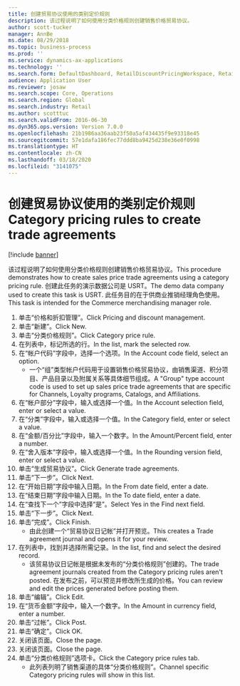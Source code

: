 ```yaml
---
title: 创建贸易协议使用的类别定价规则
description: 该过程说明了如何使用分类价格规则创建销售价格贸易协议。
author: scott-tucker
manager: AnnBe
ms.date: 08/29/2018
ms.topic: business-process
ms.prod: ''
ms.service: dynamics-ax-applications
ms.technology: ''
ms.search.form: DefaultDashboard, RetailDiscountPricingWorkspace, RetailPricingDiscountCategoryPriceRule, RetailCategoryPriceRule, EcoResCategorySingleLookup, RetailCategoryPriceWizard, PriceDiscAdm, PriceDiscAdmTable
audience: Application User
ms.reviewer: josaw
ms.search.scope: Core, Operations
ms.search.region: Global
ms.search.industry: Retail
ms.author: scotttuc
ms.search.validFrom: 2016-06-30
ms.dyn365.ops.version: Version 7.0.0
ms.openlocfilehash: 21b1986aa36aab23f50a5af434435f9e93318e45
ms.sourcegitcommit: 57e1dafa186fec77ddd8ba9425d238e36e0f0998
ms.translationtype: HT
ms.contentlocale: zh-CN
ms.lasthandoff: 03/18/2020
ms.locfileid: "3141075"
---
```

# <a name="category-pricing-rules-to-create-trade-agreements"></a><span data-ttu-id="9614f-103">创建贸易协议使用的类别定价规则</span><span class="sxs-lookup"><span data-stu-id="9614f-103">Category pricing rules to create trade agreements</span></span>

[!include [banner](../includes/banner.md)]

<span data-ttu-id="9614f-104">该过程说明了如何使用分类价格规则创建销售价格贸易协议。</span><span class="sxs-lookup"><span data-stu-id="9614f-104">This procedure demonstrates how to create sales price trade agreements using a category pricing rule.</span></span> <span data-ttu-id="9614f-105">创建此任务的演示数据公司是 USRT。</span><span class="sxs-lookup"><span data-stu-id="9614f-105">The demo data company used to create this task is USRT.</span></span> <span data-ttu-id="9614f-106">此任务目的在于供商业推销经理角色使用。</span><span class="sxs-lookup"><span data-stu-id="9614f-106">This task is intended for the Commerce merchandising manager role.</span></span>

1. <span data-ttu-id="9614f-107">单击“价格和折扣管理”。</span><span class="sxs-lookup"><span data-stu-id="9614f-107">Click Pricing and discount management.</span></span>
2. <span data-ttu-id="9614f-108">单击“新建”。</span><span class="sxs-lookup"><span data-stu-id="9614f-108">Click New.</span></span>
3. <span data-ttu-id="9614f-109">单击“分类价格规则”。</span><span class="sxs-lookup"><span data-stu-id="9614f-109">Click Category price rule.</span></span>
4. <span data-ttu-id="9614f-110">在列表中，标记所选的行。</span><span class="sxs-lookup"><span data-stu-id="9614f-110">In the list, mark the selected row.</span></span>
5. <span data-ttu-id="9614f-111">在“帐户代码”字段中，选择一个选项。</span><span class="sxs-lookup"><span data-stu-id="9614f-111">In the Account code field, select an option.</span></span>
    * <span data-ttu-id="9614f-112">一个“组”类型帐户代码用于设置销售价格贸易协议，由销售渠道、积分项目、产品目录以及附属关系等具体细节组成。</span><span class="sxs-lookup"><span data-stu-id="9614f-112">A "Group" type account code is used to set up sales price trade agreements that are specific for Channels, Loyalty programs, Catalogs, and Affiliations.</span></span>  
6. <span data-ttu-id="9614f-113">在“帐户部分”字段中，输入或选择一个值。</span><span class="sxs-lookup"><span data-stu-id="9614f-113">In the Account selection field, enter or select a value.</span></span>
7. <span data-ttu-id="9614f-114">在“分类”字段中，输入或选择一个值。</span><span class="sxs-lookup"><span data-stu-id="9614f-114">In the Category field, enter or select a value.</span></span>
8. <span data-ttu-id="9614f-115">在“金额/百分比”字段中，输入一个数字。</span><span class="sxs-lookup"><span data-stu-id="9614f-115">In the Amount/Percent field, enter a number.</span></span>
9. <span data-ttu-id="9614f-116">在“舍入版本”字段中，输入或选择一个值。</span><span class="sxs-lookup"><span data-stu-id="9614f-116">In the Rounding version field, enter or select a value.</span></span>
10. <span data-ttu-id="9614f-117">单击“生成贸易协议”。</span><span class="sxs-lookup"><span data-stu-id="9614f-117">Click Generate trade agreements.</span></span>
11. <span data-ttu-id="9614f-118">单击“下一步”。</span><span class="sxs-lookup"><span data-stu-id="9614f-118">Click Next.</span></span>
12. <span data-ttu-id="9614f-119">在“开始日期”字段中输入日期。</span><span class="sxs-lookup"><span data-stu-id="9614f-119">In the From date field, enter a date.</span></span>
13. <span data-ttu-id="9614f-120">在“结束日期”字段中输入日期。</span><span class="sxs-lookup"><span data-stu-id="9614f-120">In the To date field, enter a date.</span></span>
14. <span data-ttu-id="9614f-121">在“查找下一个”字段中选择“是”。</span><span class="sxs-lookup"><span data-stu-id="9614f-121">Select Yes in the Find next field.</span></span>
15. <span data-ttu-id="9614f-122">单击“下一步”。</span><span class="sxs-lookup"><span data-stu-id="9614f-122">Click Next.</span></span>
16. <span data-ttu-id="9614f-123">单击“完成”。</span><span class="sxs-lookup"><span data-stu-id="9614f-123">Click Finish.</span></span>
    * <span data-ttu-id="9614f-124">由此创建一个“贸易协议日记帐”并打开预览。</span><span class="sxs-lookup"><span data-stu-id="9614f-124">This creates a Trade agreement journal and opens it for your review.</span></span>  
17. <span data-ttu-id="9614f-125">在列表中，找到并选择所需记录。</span><span class="sxs-lookup"><span data-stu-id="9614f-125">In the list, find and select the desired record.</span></span>
    * <span data-ttu-id="9614f-126">该贸易协议日记帐是根据未发布的“分类价格规则”创建的。</span><span class="sxs-lookup"><span data-stu-id="9614f-126">The trade agreement journals created from the Category pricing rules aren't posted.</span></span> <span data-ttu-id="9614f-127">在发布之前，可以预览并修改所生成的价格。</span><span class="sxs-lookup"><span data-stu-id="9614f-127">You can  review and edit the prices generated before posting them.</span></span>  
18. <span data-ttu-id="9614f-128">单击“编辑”。</span><span class="sxs-lookup"><span data-stu-id="9614f-128">Click Edit.</span></span>
19. <span data-ttu-id="9614f-129">在“货币金额”字段中，输入一个数字。</span><span class="sxs-lookup"><span data-stu-id="9614f-129">In the Amount in currency field, enter a number.</span></span>
20. <span data-ttu-id="9614f-130">单击“过帐”。</span><span class="sxs-lookup"><span data-stu-id="9614f-130">Click Post.</span></span>
21. <span data-ttu-id="9614f-131">单击“确定”。</span><span class="sxs-lookup"><span data-stu-id="9614f-131">Click OK.</span></span>
22. <span data-ttu-id="9614f-132">关闭该页面。</span><span class="sxs-lookup"><span data-stu-id="9614f-132">Close the page.</span></span>
23. <span data-ttu-id="9614f-133">关闭该页面。</span><span class="sxs-lookup"><span data-stu-id="9614f-133">Close the page.</span></span>
24. <span data-ttu-id="9614f-134">单击“分类价格规则”选项卡。</span><span class="sxs-lookup"><span data-stu-id="9614f-134">Click the Category price rules tab.</span></span>
    * <span data-ttu-id="9614f-135">此列表列明了销售渠道的具体“分类价格规则”。</span><span class="sxs-lookup"><span data-stu-id="9614f-135">Channel specific Category pricing rules will show in this list.</span></span>  

